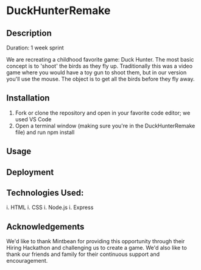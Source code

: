 # DuckHunterRemake

## Description
Duration: 1 week sprint

We are recreating a childhood favorite game: Duck Hunter. The most basic concept is to 'shoot' the birds as they fly up. Traditionally this was a video game where you would have a toy gun to shoot them, but in our version you'll use the mouse. The object is to get all the birds before they fly away.

## Installation

1. Fork or clone the repository and open in your favorite code editor; we used VS Code
1. Open a terminal window (making sure you're in the DuckHunterRemake file) and run npm install


## Usage

## Deployment

## Technologies Used:
i. HTML
i. CSS
i. Node.js
i. Express

## Acknowledgements
We'd like to thank Mintbean for providing this opportunity through their Hiring Hackathon and challenging us to create a game. We'd also like to thank our friends and family for their continuous support and encouragement.